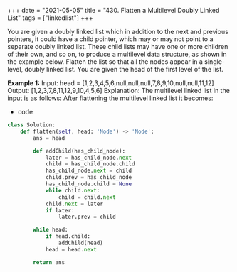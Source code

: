 +++
date = "2021-05-05"
title = "430. Flatten a Multilevel Doubly Linked List"
tags = ["linkedlist"]
+++

You are given a doubly linked list which in addition to the next and previous pointers, it could have a child pointer, which may or may not point to a separate doubly linked list. These child lists may have one or more children of their own, and so on, to produce a multilevel data structure, as shown in the example below.
Flatten the list so that all the nodes appear in a single-level, doubly linked list. You are given the head of the first level of the list.
 
**Example 1:**
Input: head = [1,2,3,4,5,6,null,null,null,7,8,9,10,null,null,11,12] Output: [1,2,3,7,8,11,12,9,10,4,5,6] Explanation:  The multilevel linked list in the input is as follows:  After flattening the multilevel linked list it becomes: 

- code
```py
class Solution:
    def flatten(self, head: 'Node') -> 'Node':
        ans = head

        def addChild(has_child_node):
            later = has_child_node.next
            child = has_child_node.child
            has_child_node.next = child
            child.prev = has_child_node
            has_child_node.child = None
            while child.next:
                child = child.next
            child.next = later
            if later:
                later.prev = child

        while head:
            if head.child:
                addChild(head)
            head = head.next

        return ans

```
